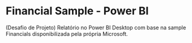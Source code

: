 # Financial Sample - Power BI
(Desafio de Projeto) Relatório no Power BI Desktop com base na sample Financials disponibilizada pela própria Microsoft.
